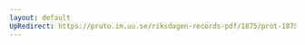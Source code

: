 ```yaml
---
layout: default
UpRedirect: https://pruto.im.uu.se/riksdagen-records-pdf/1875/prot-1875--ak--002.pdf
---
```


